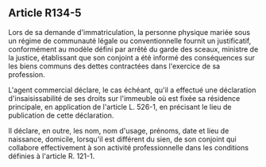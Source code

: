 Article R134-5
----
Lors de sa demande d'immatriculation, la personne physique mariée sous un régime
de communauté légale ou conventionnelle fournit un justificatif, conformément au
modèle défini par arrêté du garde des sceaux, ministre de la justice,
établissant que son conjoint a été informé des conséquences sur les biens
communs des dettes contractées dans l'exercice de sa profession.

L'agent commercial déclare, le cas échéant, qu'il a effectué une déclaration
d'insaisissabilité de ses droits sur l'immeuble où est fixée sa résidence
principale, en application de l'article L. 526-1, en précisant le lieu de
publication de cette déclaration.

Il déclare, en outre, les nom, nom d'usage, prénoms, date et lieu de naissance,
domicile, lorsqu'il est différent du sien, de son conjoint qui collabore
effectivement à son activité professionnelle dans les conditions définies à
l'article R. 121-1.

